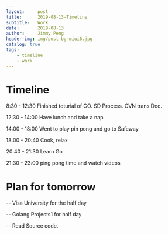 ```yaml
---
layout:     post
title:      2019-08-13-Timeline
subtitle:   Work
date:       2019-08-13
author:     Jimmy Peng
header-img: img/post-bg-miui6.jpg
catalog: true
tags:
    - timeline
    - work
---
```


# Timeline

8:30 - 12:30 Finished toturial of GO. SD Process. OVN trans Doc.

12:30 - 14:00 Have lunch and take a nap

14:00 - 18:00 Went to play pin pong and go to Safeway

18:00 - 20:40 Cook, relax

20:40 - 21:30 Learn Go 

21:30 - 23:00 ping pong time and watch videos

# Plan for tomorrow
-- Visa University for the half day

-- Golang Projects1 for half day

-- Read Source code.

